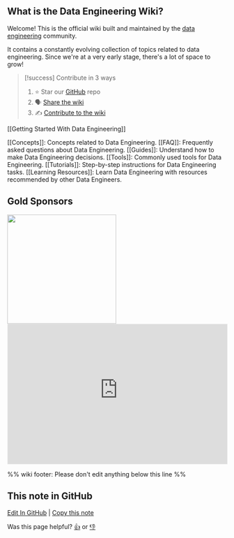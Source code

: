 ## What is the Data Engineering Wiki?

Welcome! This is the official wiki built and maintained by the [data engineering](https://www.reddit.com/r/dataengineering) community.

It contains a constantly evolving collection of topics related to data engineering. Since we're at a very early stage, there's a lot of space to grow!

> [!success] Contribute in 3 ways
> 1. ⭐ Star our [GitHub](https://github.com/data-engineering-community/data-engineering-wiki) repo
> 2. 🗣️ [Share the wiki](https://twitter.com/intent/tweet?text=Check%20out%20this%20awesome%20resource%20for%20data%20engineering!%20https%3A//dataengineering.wiki/)
> 3. ✍️ [Contribute to the wiki](https://github.com/data-engineering-community/data-engineering-wiki/blob/main/CONTRIBUTING.md)

[[Getting Started With Data Engineering]]

[[Concepts]]: Concepts related to Data Engineering.
[[FAQ]]: Frequently asked questions about Data Engineering.
[[Guides]]: Understand how to make Data Engineering decisions.
[[Tools]]: Commonly used tools for Data Engineering.
[[Tutorials]]: Step-by-step instructions for Data Engineering tasks.
[[Learning Resources]]: Learn Data Engineering with resources recommended by other Data Engineers.

## Gold Sponsors

<a href="https://dataengjobs.com/">
    <img src="https://avatars.githubusercontent.com/u/109050594?v=4" width=250>
</a>

<iframe src="https://dataengineeringcommunity.substack.com/embed" width="100%" height="320" style="border:1px solid #EEE; background:white;" frameborder="0" scrolling="no"></iframe>


%% wiki footer: Please don't edit anything below this line %%

## This note in GitHub

<span class="git-footer">[Edit In GitHub](https://github.dev/data-engineering-community/data-engineering-wiki/blob/main/Index.md "git-hub-edit-note") | [Copy this note](https://raw.githubusercontent.com/data-engineering-community/data-engineering-wiki/main/Index.md "git-hub-copy-note")</span>

<span class="git-footer">Was this page helpful?
[👍](https://tally.so/r/3jZ8D4?rating=Yes&url=https://dataengineering.wiki/Index) or [👎](https://tally.so/r/3jZ8D4?rating=No&url=https://dataengineering.wiki/Index)</span>
